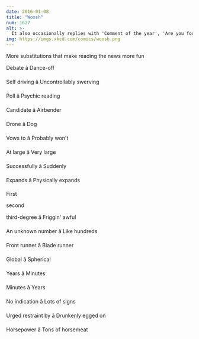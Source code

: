```yaml
---
date: 2016-01-08
title: "Woosh"
num: 1627
alt: >-
  It also occasionally replies with 'Comment of the year', 'Are you for real', and 'I'm taking a screenshot so I can remember this moment forever'.
img: https://imgs.xkcd.com/comics/woosh.png
---
```

More substitutions that make reading the news more fun 

Debate â Dance-off

Self driving â Uncontrollably swerving

Poll â Psychic reading

Candidate â Airbender

Drone â Dog

Vows to â Probably won't

At large â Very large

Successfully â Suddenly

Expands â Physically expands

First

second

third-degree â Friggin' awful

An unknown number â Like hundreds

Front runner â Blade runner

Global â Spherical

Years â Minutes

Minutes â Years

No indication â Lots of signs

Urged restraint by â Drunkenly egged on

Horsepower â Tons of horsemeat

